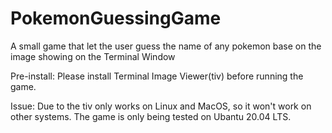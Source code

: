 # PokemonGuessingGame
A small game that let the user guess the name of any pokemon base on the image showing on the Terminal Window

Pre-install: Please install Terminal Image Viewer(tiv) before running the game.

Issue:
  Due to the tiv only works on Linux and MacOS, so it won't work on other systems. 
  The game is only being tested on Ubantu 20.04 LTS.

